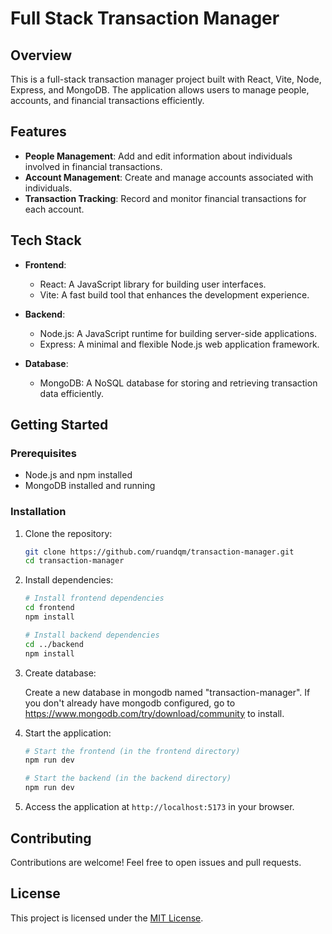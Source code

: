 # Full Stack Transaction Manager

## Overview

This is a full-stack transaction manager project built with React, Vite, Node, Express, and MongoDB. The application allows users to manage people, accounts, and financial transactions efficiently.

## Features

- **People Management**: Add and edit information about individuals involved in financial transactions.
- **Account Management**: Create and manage accounts associated with individuals.
- **Transaction Tracking**: Record and monitor financial transactions for each account.

## Tech Stack

- **Frontend**:
  - React: A JavaScript library for building user interfaces.
  - Vite: A fast build tool that enhances the development experience.
  
- **Backend**:
  - Node.js: A JavaScript runtime for building server-side applications.
  - Express: A minimal and flexible Node.js web application framework.
  
- **Database**:
  - MongoDB: A NoSQL database for storing and retrieving transaction data efficiently.

## Getting Started

### Prerequisites

- Node.js and npm installed
- MongoDB installed and running

### Installation

1. Clone the repository:

   ```bash
   git clone https://github.com/ruandqm/transaction-manager.git
   cd transaction-manager
   ```

2. Install dependencies:

   ```bash
   # Install frontend dependencies
   cd frontend
   npm install

   # Install backend dependencies
   cd ../backend
   npm install
   ```

3. Create database:

   Create a new database in mongodb named "transaction-manager". If you don't already have mongodb configured, go to https://www.mongodb.com/try/download/community to install.

4. Start the application:

   ```bash
   # Start the frontend (in the frontend directory)
   npm run dev

   # Start the backend (in the backend directory)
   npm run dev
   ```

5. Access the application at `http://localhost:5173` in your browser.

## Contributing

Contributions are welcome! Feel free to open issues and pull requests.

## License

This project is licensed under the [MIT License](LICENSE).